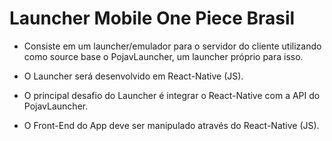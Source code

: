 # Launcher Mobile One Piece Brasil

- Consiste em um launcher/emulador para o servidor do cliente utilizando como source base o PojavLauncher, um launcher próprio para isso.

- O Launcher será desenvolvido em React-Native (JS).

- O principal desafio do Launcher é integrar o React-Native com a API do PojavLauncher.

- O Front-End do App deve ser manipulado através do React-Native (JS).

